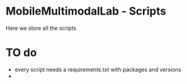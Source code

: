 # MobileMultimodalLab - Scripts

Here we store all the scripts


# TO do
- every script needs a requirements.txt with packages and versions
-  